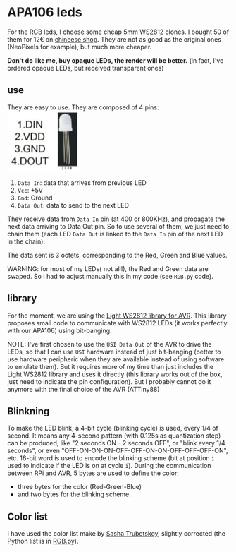 # APA106 leds

For the RGB leds, I choose some cheap 5mm WS2812 clones.
I bought 50 of them for 12€ on [chineese shop](https://fr.aliexpress.com/item/10pcs-1000pcs-DC5V-APA106-F5-5mm-F8-8mm-Round-RGB-LED-APA106-chipset-inside-RGB-Full/32792759587.html). They are not as good as the original ones (NeoPixels for example), but much more cheaper.

**Don't do like me, buy opaque LEDs, the render will be better.** (in fact, I've ordered opaque LEDs, but received transparent ones)

## use

They are easy to use. They are composed of 4 pins:
![APA106 pins](datasheet/APA106-pins.jpg)
1. `Data In`: data that arrives from previous LED
2. `Vcc`: +5V 
3. `Gnd`: Ground
4. `Data Out`: data to send to the next LED

They receive data from `Data In` pin (at 400 or 800KHz), and propagate the next data arriving to Data Out pin. So to use several of them, we just need to chain them (each LED `Data Out` is linked to the `Data In` pin of the next LED in the chain).

The data sent is 3 octets, corresponding to the Red, Green and Blue values.

WARNING: for most of my LEDs( not all!), the Red and Green data are swaped. So I had to adjust manually this in my code (see `RGB.py` code).

## library
For the moment, we are using the [Light WS2812 library for AVR](https://github.com/cpldcpu/light_ws2812). This library proposes small code to communicate with WS2812 LEDs (it works perfectly with our APA106) using bit-banging.

NOTE: I've first chosen to use the `USI Data Out` of the AVR to drive the LEDs, so that I can use `USI` hardware instead of just bit-banging (better to use hardware peripheric when they are available instead of using software to emulate them). But it requires more of my time than just includes the Light WS2812 library and uses it directly (this library works out of the box, just need to indicate the pin configuration). But I probably cannot do it anymore with the final choice of the AVR (ATTiny88)

## Blinkning

To make the LED blink, a 4-bit cycle (blinking cycle) is used, every 1/4 of second. It means any 4-second pattern (with 0.125s as quantization step) can be produced, like "2 seconds ON - 2 seconds OFF", or "blink every 1/4 seconds", or even "OFF-ON-ON-ON-OFF-OFF-ON-ON-OFF-OFF-OFF-ON", etc.
16-bit word is used to encode the blinking scheme (bit at position `i` used to indicate if the LED is on at cycle `i`).
During the communication between RPi and AVR, 5 bytes are used to define the color:
 - three bytes for the color (Red-Green-Blue)
 - and two bytes for the blinking scheme.

## Color list
I have used the color list make by [Sasha Trubetskoy](https://sashat.me/2017/01/11/list-of-20-simple-distinct-colors/), slightly corrected (the Python list is in [RGB.py](src/RGB.py)).
